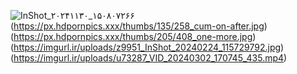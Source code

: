 ![InShot_۲۰۲۴۱۱۳۰_۱۵۰۸۰۷۲۶۶](https://uploadkon.ir/uploads/4ddf16_23InShot-۲۰۲۳۰۴۱۷-۰۲۴۷۲۲۳۴۸.jpg)(https://px.hdpornpics.xxx/thumbs/135/258_cum-on-after.jpg)(https://px.hdpornpics.xxx/thumbs/205/408_one-more.jpg)(https://imgurl.ir/uploads/z9951_InShot_20240224_115729792.jpg)(https://imgurl.ir/uploads/u73287_VID_20240302_170745_435.mp4)
